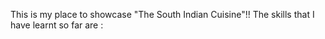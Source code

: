 This is my place to showcase "The South Indian Cuisine"!!
The skills that I have learnt so far are :
